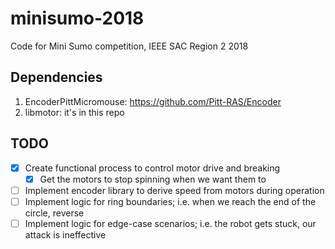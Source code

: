 # minisumo-2018
Code for Mini Sumo competition, IEEE SAC Region 2 2018

## Dependencies
1. EncoderPittMicromouse: https://github.com/Pitt-RAS/Encoder
1. libmotor: it's in this repo
## TODO
- [x] Create functional process to control motor drive and breaking
  - [x] Get the motors to stop spinning when we want them to
- [ ] Implement encoder library to derive speed from motors during operation
- [ ] Implement logic for ring boundaries; i.e. when we reach the end of the circle, reverse
- [ ] Implement logic for edge-case scenarios; i.e. the robot gets stuck, our attack is ineffective
